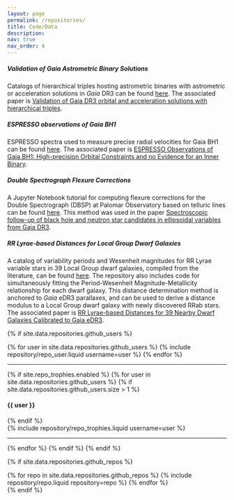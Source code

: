 ```yaml
---
layout: page
permalink: /repositories/
title: Code/Data
description:
nav: true
nav_order: 4
---
```


##### Validation of _Gaia_ Astrometric Binary Solutions

Catalogs of hierarchical triples hosting astrometric binaries with astrometric or acceleration solutions in _Gaia_ DR3 can be found [here](https://github.com/pranav-nagarajan/Astrometric-Binaries-Validation). The associated paper is [Validation of Gaia DR3 orbital and acceleration solutions with hierarchical triples](https://ui.adsabs.harvard.edu/abs/2024arXiv240716760N/abstract).

##### ESPRESSO observations of Gaia BH1

ESPRESSO spectra used to measure precise radial velocities for Gaia BH1 can be found [here](https://github.com/pranav-nagarajan/Gaia-BH1-Precision-RVs). The associated paper is [ESPRESSO Observations of Gaia BH1: High-precision Orbital Constraints and no Evidence for an Inner Binary](https://ui.adsabs.harvard.edu/abs/2024PASP..136a4202N/abstract).

##### Double Spectrograph Flexure Corrections

A Jupyter Notebook tutorial for computing flexure corrections for the Double Spectrograph (DBSP) at Palomar Observatory based on telluric lines can be found [here](https://github.com/pranav-nagarajan/DBSP-Flexure-Corrections). This method was used in the paper [Spectroscopic follow-up of black hole and neutron star candidates in ellipsoidal variables from Gaia DR3](https://ui.adsabs.harvard.edu/abs/2023MNRAS.524.4367N/abstract).

##### RR Lyrae-based Distances for Local Group Dwarf Galaxies

A catalog of variability periods and Wesenheit magnitudes for RR Lyrae variable stars in 39 Local Group dwarf galaxies, compiled from the literature, can be found [here](https://github.com/pranav-nagarajan/Mapping-Local-Group). The repository also includes code for simultaneously fitting the Period-Wesenheit Magnitude-Metallicity relationship for each dwarf galaxy. This distance determination method is anchored to _Gaia_ eDR3 parallaxes, and can be used to derive a distance modulus to a Local Group dwarf galaxy with newly discovered RRab stars. The associated paper is [RR Lyrae-based Distances for 39 Nearby Dwarf Galaxies Calibrated to Gaia eDR3](https://ui.adsabs.harvard.edu/abs/2022ApJ...932...19N/abstract).

{% if site.data.repositories.github_users %}

<div class="repositories d-flex flex-wrap flex-md-row flex-column justify-content-between align-items-center">
  {% for user in site.data.repositories.github_users %}
    {% include repository/repo_user.liquid username=user %}
  {% endfor %}
</div>

---

{% if site.repo_trophies.enabled %}
{% for user in site.data.repositories.github_users %}
{% if site.data.repositories.github_users.size > 1 %}

  <h4>{{ user }}</h4>
  {% endif %}
  <div class="repositories d-flex flex-wrap flex-md-row flex-column justify-content-between align-items-center">
  {% include repository/repo_trophies.liquid username=user %}
  </div>

---

{% endfor %}
{% endif %}
{% endif %}

{% if site.data.repositories.github_repos %}

<div class="repositories d-flex flex-wrap flex-md-row flex-column justify-content-between align-items-center">
  {% for repo in site.data.repositories.github_repos %}
    {% include repository/repo.liquid repository=repo %}
  {% endfor %}
</div>
{% endif %}
